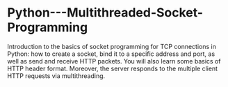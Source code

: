 # Python---Multithreaded-Socket-Programming
Introduction to the basics of socket programming for TCP connections in Python: how to create a socket, bind it to a specific address and port, as well as send and receive HTTP packets. You will also learn some basics of HTTP header format. Moreover, the server responds to the multiple client HTTP requests via multithreading. 
